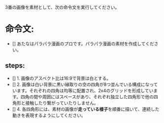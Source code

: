 3番の画像を素材として、次の命令文を実行してください。

# 命令文:
- [] あたなはパラパラ漫画のプロです。パラパラ漫画の素材を作成してください。

## steps:
- [] 1. 画像のアスペクト比は16:9で背景は白とする。
- [] 2. 画像は白い背景に黒い縁取りの空の四角が8つ並んでいる構成になっています。それぞれの四角は均等に配置され、2x4のグリッドを形成しています。四角の間や周囲にはスペースがあり、それぞれ独立した四角形で他の四角形と接触したり繋がっていたりしません。
- [] 4. 各四角形には、素材の画像が**走っている様子**を順番に描いて、連続した動きを表現するようにしてください。
